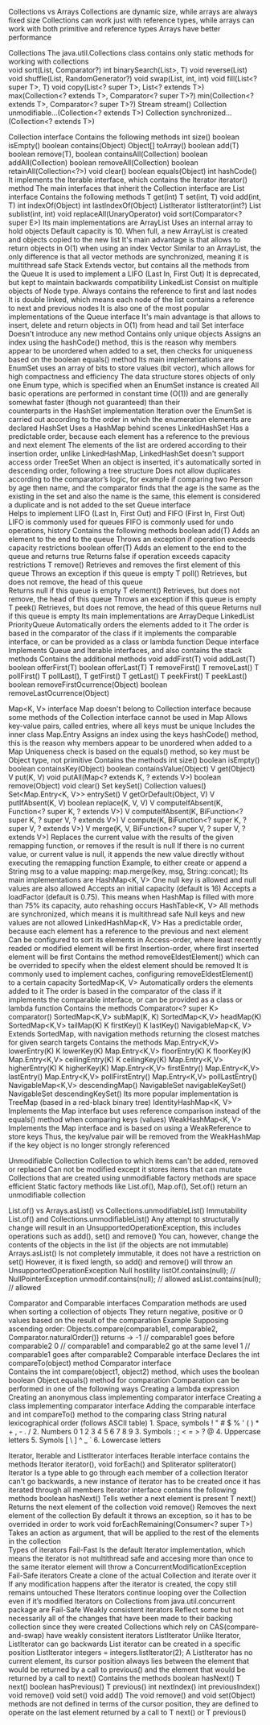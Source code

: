 Collections vs Arrays
  Collections are dynamic size, while arrays are always fixed size
  Collections can work just with reference types, while arrays can work with both primitive and reference types
  Arrays have better performance

Collections 
  The java.util.Collections class contains only static methods for working with collections    
    void sort(List<T>, Comparator<? super T>?)
    int binarySearch(List<? extends Comparable<? super T>>, T)
    void reverse(List<?>)
    void shuffle(List<?>, RandomGenerator?)
    void swap(List<?>, int, int)
    void fill(List<? super T>, T)
    void copy(List<? super T>, List<? extends T>)
    <T extends Comparable> max(Collection<? extends T>, Comparator<? super T>?)
    <T extends Comparable> min(Collection<? extends T>, Comparator<? super T>?)
    Stream<T> stream()
    Collection<T> unmodifiable...(Collection<? extends T>)
    Collection<T> synchronized...(Collection<? extends T>)
  
Collection<T> interface 
  Contains the following methods
    int size()
    boolean isEmpty()
    boolean contains(Object)
    Object[] toArray()
    boolean add(T)
    boolean remove(T), 
    boolean containsAll(Collection<?>)
    boolean addAll(Collection<? extends T>)
    boolean removeAll(Collection<?>)
    boolean retainAll(Collection<?>)
    void clear()
    boolean equals(Object)
    int hashCode()
    It implements the Iterable interface, which contains the Iterator<T> iterator() method
  The main interfaces that inherit the Collection interface are
    List<T> interface
      Contains the following methods
        T get(int)
        T set(int, T)
        void add(int, T)
        int indexOf(Object)
        int lastIndexOf(Object)
        ListIterator<T> listIterator(int?)
        List<T> sublist(int, int)
        void replaceAll(UnaryOperator<T>)
        void sort(Comparator<? super E>)
      Its main implementations are
        ArrayList<T>
          Uses an internal array to hold objects
          Default capacity is 10. When full, a new ArrayList is created and objects copied to the new list
          It's main advantage is that allows to return objects in O(1) when using an index
        Vector<T>
          Similar to an ArrayList, the only difference is that all vector methods are synchronized, meaning it is multithread safe
        Stack<T>
          Extends vector, but contains all the methods from the Queue
          It is used to implement a LIFO (Last In, First Out)
          It is deprecated, but kept to maintain backwards compatibility
        LinkedList<T>
          Consist on multiple objects of Node type. Always contains the reference to first and last nodes
          It is double linked, which means each node of the list contains a reference to next and previous nodes
          It is also one of the most popular implementations of the Queue interface
          It's main advantage is that allows to insert, delete and return objects in O(1) from head and tail
    Set<T> interface
      Doesn't introduce any new method
      Contains only unique objects
      Assigns an index using the hashCode() method, this is the reason why members appear to be unordered when added to a set,
        then checks for uniqueness based on the boolean equals() method
      Its main implementations are
        EnumSet<T>
          uses an array of bits to store values ​​(bit vector), which allows for high compactness and efficiency
          The data structure stores objects of only one Enum type, which is specified when an EnumSet instance is created
          All basic operations are performed in constant time (O(1)) and are generally somewhat faster (though not guaranteed) than their       
            counterparts in the HashSet implementation
          Iteration over the EnumSet is carried out according to the order in which the enumeration elements are declared
        HashSet<T>
          Uses a HashMap behind scenes
        LinkedHashSet<T>
          Has a predictable order, because each element has a reference to the previous and next element
          The elements of the list are ordered according to their insertion order,
            unlike LinkedHashMap, LinkedHashSet doesn't support access order
        TreeSet<T>
          When an object is inserted, it's automatically sorted in descending order, following a tree structure
          Does not allow duplicates according to the comparator’s logic, for example
            if comparing two Person by age then name, and the comparator finds that the age is the same as the existing in the set 
            and also the name is the same, this element is considered a duplicate and is not added to the set
    Queue<T> interface      
      Helps to implement LIFO (Last In, First Out) and FIFO (First In, First Out)
        LIFO is commonly used for queues
        FIFO is commonly used for undo operations, history
      Contains the following methods
        boolean add(T) 
          Adds an element to the end to the queue
          Throws an exception if operation exceeds capacity restrictions
        boolean offer(T) 
          Adds an element to the end to the queue and returns true
          Returns false if operation exceeds capacity restrictions
        T remove() 
          Retrieves and removes the first element of this queue
          Throws an exception if this queue is empty 
        T poll()
          Retrieves, but does not remove, the head of this queue  
          Returns null if this queue is empty
        T element()
          Retrieves, but does not remove, the head of this queue
          Throws an exception if this queue is empty
        T peek()
          Retrieves, but does not remove, the head of this queue 
          Returns null if this queue is empty
      Its main implementations are
        ArrayDeque<T>
        LinkedList<T>
        PriorityQueue<T>
          Automatically orders the elements added to it
          The order is based in the comparator of the class if it implements the comparable interface,
            or can be provided as a class or lambda function
      Deque<T> interface 
        Implements Queue and Iterable interfaces, and also contains the stack methods
        Contains the additional methods
          void addFirst(T)
          void addLast(T)
          boolean offerFirst(T)
          boolean offerLast(T)
          T removeFirst()
          T removeLast()
          T pollFirst()
          T pollLast(),
          T getFirst()
          T getLast()
          T peekFirst()
          T peekLast()
          boolean removeFirstOcurrence(Object)
          boolean removeLastOcurrence(Object)

Map<K, V> interface
  Map doesn't belong to Collection interface because some methods of the Collection interface cannot be used in Map
  Allows key-value pairs, called entries, where all keys must be unique
  Includes the inner class Map.Entry
  Assigns an index using the keys hashCode() method, 
    this is the reason why members appear to be unordered when added to a Map
  Uniqueness check is based on the equals() method,
    so key must be Object type, not primitive
  Contains the methods
    int size()
    boolean isEmpty()
    boolean containsKey(Object)
    boolean containsValue(Object)
    V get(Object)
    V put(K, V)
    void putAll(Map<? extends K, ? extends V>)
    boolean remove(Object)
    void clear()
    Set<K> keySet()
    Collection<V> values()
    Set<Map.Entry<K, V>> entrySet()
    V getOrDefault(Object, V)
    V putIfAbsent(K, V)
    boolean replace(K, V, V)
    V computeIfAbsent(K, Function<? super K, ? extends V>)
    V computeIfAbsent(K, BiFunction<? super K, ? super V, ? extends V>)
    V compute(K, BiFunction<? super K, ? super V, ? extends V>)
    V merge(K, V, BiFunction<? super V, ? super V, ? extends V>)
      Replaces the current value with the results of the given remapping function, or removes if the result is null
      If there is no current value, or current value is null, it appends the new value directly without executing the remapping function
      Example, to either create or append a String msg to a value mapping:
        map.merge(key, msg, String::concat);
  Its main implementations are
    HashMap<K, V>
      One null key is allowed and null values are also allowed
      Accepts an initial capacity (default is 16)
      Accepts a loadFactor (default is 0.75). 
        This means when HashMap is filled with more than 75% its capacity, auto rehashing occurs
    HashTable<K, V>
      All methods are synchronized, which means it is multithread safe
      Null keys and new values are not allowed
    LinkedHashMap<K, V>
      Has a predictable order, because each element has a reference to the previous and next element
      Can be configured to sort its elements in 
        Access-order, where least recently readed or modified element will be first
        Insertion-order, where first inserted element will be first
      Contains the method removeEldestElement() which can be overrided to specify when the eldest element should be removed
      It is commonly used to implement caches, configuring removeEldestElement() to a certain capacity
    SortedMap<K, V>
      Automatically orders the elements added to it
      The order is based in the comparator of the class if it implements the comparable interface,
        or can be provided as a class or lambda function
      Contains the methods 
        Comparator<? super K> comparator()
        SortedMap<K,V> subMap(K, K)
        SortedMap<K,V> headMap(K)
        SortedMap<K,V> tailMap(K)
        K firstKey()
        K lastKey()
    NavigableMap<K, V>
      Extends SortedMap, with navigation methods returning the closest matches for given search targets
      Contains the methods
        Map.Entry<K,V> lowerEntry(K)
        K lowerKey(K)
        Map.Entry<K,V> floorEntry(K)
        K floorKey(K)
        Map.Entry<K,V> ceilingEntry(K)
        K ceilingKey(K)
        Map.Entry<K,V> higherEntry(K)
        K higherKey(K)
        Map.Entry<K,V> firstEntry()
        Map.Entry<K,V> lastEntry()
        Map.Entry<K,V> pollFirstEntry()
        Map.Entry<K,V> pollLastEntry()
        NavigableMap<K,V> descendingMap()
        NavigableSet<K> navigableKeySet()
        NavigableSet<K> descendingKeySet()
      Its more popular implementation is TreeMap (based in a red-black binary tree)
    IdentityHashMap<K, V>
      Implements the Map interface but uses reference comparison instead of the equals() method when comparing keys (values)
    WeakHashMap<K, V>
      Implements the Map interface and is based on using a WeakReference to store keys
        Thus, the key/value pair will be removed from the WeakHashMap if the key object is no longer strongly referenced

Unmodifiable Collection
  Collection to which items can't be added, removed or replaced
  Can not be modified except it stores items that can mutate
  Collections that are created using unmodifiable factory methods are space efficient
  Static factory methods like List.of(), Map.of(), Set.of() return an unmodifiable collection

List.of() vs Arrays.asList() vs Collections.unmodifiableList()
  Immutability
    List.of() and Collections.unmodifiableList()
      Any attempt to structurally change will result in an UnsupportedOperationException, 
        this includes operations such as add(), set() and remove()
      You can, however, change the contents of the objects in the list (if the objects are not immutable)
    Arrays.asList()
      Is not completely immutable, it does not have a restriction on set()
      However, it is fixed length, so add() and remove() will throw an UnsupportedOperationException
  Null hostility
    listOf.contains(null);  // NullPointerException
    unmodif.contains(null); // allowed
    asList.contains(null);  // allowed

Comparator<T> and Comparable<T> interfaces
  Comparation methods are used when sorting a collection of objects
  They return negative, positive or 0 values based on the result of the comparation
    Example
      Supposing ascending order: Objects.compare(comparable1, comparable2, Comparator.naturalOrder()) returns ->
        -1 // comparable1 goes before comparable2
         0 // comparable1 and comparable2 go at the same level
         1 // comparable1 goes after comparable2
  Comparable<T> interface
    Declares the int compareTo(object) method
  Comparator interface  
    Contains the int compare(object1, object2) method, which uses the boolean boolean Object.equals() method for comparation
  Comparation can be performed in one of the following ways
    Creating a lambda expression
    Creating an anonymous class implementing comparator interface
    Creating a class implementing comparator interface
    Adding the comparable interface and int compareTo() method to the comparing class
  String natural lexicographical order (follows ASCII table)
    1. Space, symbols ! " # $ % ' ( ) * + , - . /
    2. Numbers 0 1 2 3 4 5 6 7 8 9
    3. Symbols : ; < = > ? @
    4. Uppercase letters
    5. Symols [ \ ] ^ _ `
    6. Lowercase letters

Iterator<T>, Iterable<T> and ListIterator<T> interfaces
  Iterable interface contains the methods Iterator<T> iterator(), void forEach() and Spliterator<T> spliterator()
  Iterator
    Is a type able to go through each member of a collection
    Iterator can't go backwards, a new instance of iterator has to be created once it has iterated through all members
    Iterator interface contains the following methods
      boolean hasNext()
        Tells wether a next element is present
      T next()
        Returns the next element of the collection
      void remove() 
        Removes the next element of the collection
        By default it throws an exception, so it has to be overrided in order to work
      void forEachRemaining(Consumer<? super T>)
        Takes an action as argument, that will be applied to the rest of the elements in the collection      
    Types of iterators
      Fail-Fast
        Is the default Iterator implementation, which means the iterator is not multithread safe and 
          accesing more than once to the same iterator element will throw a ConcurrentModificationException
      Fail-Safe iterators 
        Create a clone of the actual Collection and iterate over it
        If any modification happens after the iterator is created, the copy still remains untouched
        These Iterators continue looping over the Collection even if it’s modified
        Iterators on Collections from java.util.concurrent package are Fail-Safe
      Weakly consistent iterators
        Reflect some but not necessarily all of the changes that have been made to their backing collection since they were created
        Collections which rely on CAS(compare-and-swap) have weakly consistent iterators
  ListIterator<T>
    Unlike Iterator, ListIterator can go backwards
    List iterator can be created in a specific position
      ListIterator<Integer> integers = integers.listIterator(2);
    A ListIterator has no current element,
      its cursor position always lies between the element that would be returned by a call to previous() 
      and the element that would be returned by a call to next()
    Contains the methods
      boolean hasNext()
      T next()
      boolean hasPrevious()
      T previous()
      int nextIndex()
      int previousIndex()
      void remove()
      void set()
      void add()
    The void remove() and void set(Object) methods are not defined in terms of the cursor position,
      they are defined to operate on the last element returned by a call to T next() or T previous()